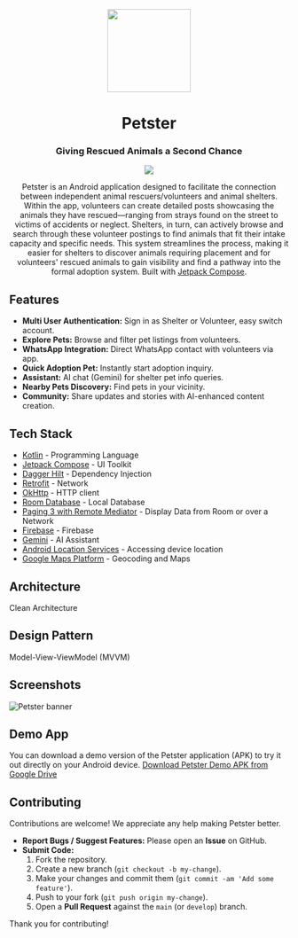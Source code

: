 <div align="center">
  <div style="display: inline-block;">
    <img src="https://github.com/user-attachments/assets/fc55992f-6b4c-499b-b878-eb6041be5fe7" width="150px"/>
  </div>
  <h1 align="center">Petster</h1>
  <h3>Giving Rescued Animals a Second Chance</h3>

  <p align="center">
    <a href="https://skillicons.dev">
      <img src="https://skillicons.dev/icons?i=kotlin,androidstudio,figma,firebase" />
    </a>
  </p>

  Petster is an Android application designed to facilitate the connection between independent animal rescuers/volunteers and animal shelters. Within the app, volunteers can create detailed posts showcasing the animals they have rescued—ranging from strays found on the street to victims of accidents or neglect. Shelters, in turn, can actively browse and search through these volunteer postings to find animals that fit their intake capacity and specific needs. This system streamlines the process, making it easier for shelters to discover animals requiring placement and for volunteers' rescued animals to gain visibility and find a pathway into the formal adoption system. Built with [Jetpack Compose](https://developer.android.com/jetpack/compose).

</div>

## Features
- **Multi User Authentication:** Sign in as Shelter or Volunteer, easy switch account.
- **Explore Pets:** Browse and filter pet listings from volunteers.
- **WhatsApp Integration:** Direct WhatsApp contact with volunteers via app.
- **Quick Adoption Pet:** Instantly start adoption inquiry.
- **Assistant:** AI chat (Gemini) for shelter pet info queries.
- **Nearby Pets Discovery:** Find pets in your vicinity.
- **Community:** Share updates and stories with AI-enhanced content creation.

## Tech Stack
- [Kotlin](https://kotlinlang.org/) - Programming Language
- [Jetpack Compose](https://developer.android.com/jetpack/compose) - UI Toolkit
- [Dagger Hilt](https://dagger.dev/hilt/) - Dependency Injection
- [Retrofit](https://square.github.io/retrofit/) - Network
- [OkHttp](https://square.github.io/okhttp/) - HTTP client
- [Room Database](https://developer.android.com/reference/kotlin/androidx/room/RoomDatabase) - Local Database
- [Paging 3 with Remote Mediator](https://developer.android.com/topic/libraries/architecture/paging/v3-overview) - Display Data from Room or over a Network
- [Firebase](https://firebase.google.com/) - Firebase
- [Gemini](https://gemini.google.com/) - AI Assistant
- [Android Location Services](https://developer.android.com/training/location) - Accessing device location
- [Google Maps Platform](https://developers.google.com/maps-platform) - Geocoding and Maps

## Architecture
Clean Architecture

## Design Pattern
Model-View-ViewModel (MVVM)

## Screenshots
![Petster banner](https://github.com/user-attachments/assets/59ec1fd2-a47e-4a89-af93-c124a2b3465f)

## Demo App
You can download a demo version of the Petster application (APK) to try it out directly on your Android device.
[Download Petster Demo APK from Google Drive](https://drive.google.com/file/d/13l1GKsmoVAgaeqMb_pHlBqnjjgjlB9eN/view?usp=sharing)

## Contributing
Contributions are welcome! We appreciate any help making Petster better.

* **Report Bugs / Suggest Features:** Please open an **Issue** on GitHub.
* **Submit Code:**
    1.  Fork the repository.
    2.  Create a new branch (`git checkout -b my-change`).
    3.  Make your changes and commit them (`git commit -am 'Add some feature'`).
    4.  Push to your fork (`git push origin my-change`).
    5.  Open a **Pull Request** against the `main` (or `develop`) branch.

Thank you for contributing!
